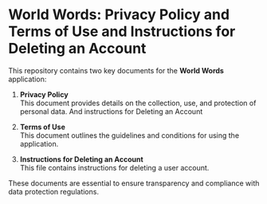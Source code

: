 # World Words: Privacy Policy and Terms of Use and Instructions for Deleting an Account 

This repository contains two key documents for the **World Words** application:

1. **Privacy Policy**  
   This document provides details on the collection, use, and protection of personal data. And instructions for Deleting an Account

2. **Terms of Use**  
   This document outlines the guidelines and conditions for using the application.

3. **Instructions for Deleting an Account**  
   This file contains instructions for deleting a user account.

These documents are essential to ensure transparency and compliance with data protection regulations.
